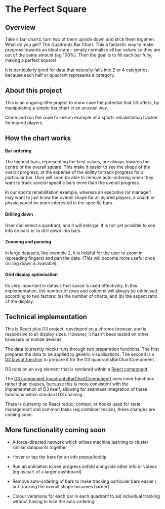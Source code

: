 # The Perfect Square

## Overview

Take 4 bar charts, turn two of them upside down and stick them together. What do you get? The Quadrants Bar Chart.
This a fantastic way to make progress towards an ideal state - simply normalise all bar values so they are out of the same amount (eg 100%).
Then the goal is to fill each bar fully, making a perfect square!

It is particularly good for data that naturally falls into 2 or 4 categories, because each half or quadrant represents a category.

## About this project

This is an ongoing little project to show case the potential that D3 offers, by manipulating a simple bar chart in an unusual way.

Clone and run the code to see an example of a sports rehabilitation tracker for injured players.

## How the chart works

#### Bar ordering

The highest bars, representing the best values, are always towards the centre of the overall square. This make it easier to see the shape of the overall progress, at the expense of the ability to track progress for a particular bar. User will soon be able to remove auto-ordering when they want to track several specific bars more than the overall progress.

In our sports rehabilitation example, whereas an executive (or manager) may want to just know the overall shape for all injured players, a coach or physio would be more interested in the specific bars.

#### Drilling down

User can select a quadrant, and it will enlarge. It is not yet possible to see info on bars or to drill down into bars.

#### Zooming and panning

In large datasets, like example 2, it is helpful for the user to zoom in (spreading fingers) and pan the data. (This will become more useful once drilling down is available).

#### Grid display optimisation

Its very important in dataviz that space is used effectively. In this implementation, the number of rows and columns will always be optimised according to two factors: (a) the number of charts, and (b) the aspect ratio of the display. 

## Technical implementation

This is React plus D3 project, developed on a chrome browser, and is responsive to all display sizes. However, it hasn't been tested on other browsers or mobile devices.

The data (currently mock) runs through two preparation functions. The first prepares the data to be applied to generic visualisations. The second is a [D3 layout function](https://github.com/petedomokos/The_Quadrants_Bar_Chart/blob/master/src/quadrantsBarChart/quadrantsBarChartLayout.js) to prepare it for the D3 quadrantsBarChartComponent.

D3 runs on an svg element that is rendered within a [React component](https://github.com/petedomokos/The_Quadrants_Bar_Chart/blob/master/src/quadrantsBarChart/QuadrantsBarChart.js).

The [D3 component (quadrantsBarChartComponent)](https://github.com/petedomokos/The_Quadrants_Bar_Chart/blob/master/src/quadrantsBarChart/quadrantsBarChartComponent.js) uses inner functions rather than classes, because this is more consistent with the implementation of D3 itself, allowing
for seamless integration of these functions within standard D3 chaining.

There is currently no React redux, context, or hooks used for state management and common tasks (eg container resize), these changes are coming soon. 



## More functionality coming soon

   - A force-directed network which utlises machine learning to cluster similar datapoints together
   
   - Hover or tap the bars for an info popup/tooltip

   - Run an animation to see progress unfold alongside other info or videos (eg as part of a larger dashboard)

   - Remove auto-ordering of bars to make tracking particular bars easier ( but tracking the overall shape becomes harder)
     
   - Colour variations for each bar in each quadrant to aid individual tracking without having to lose the auto-ordering




